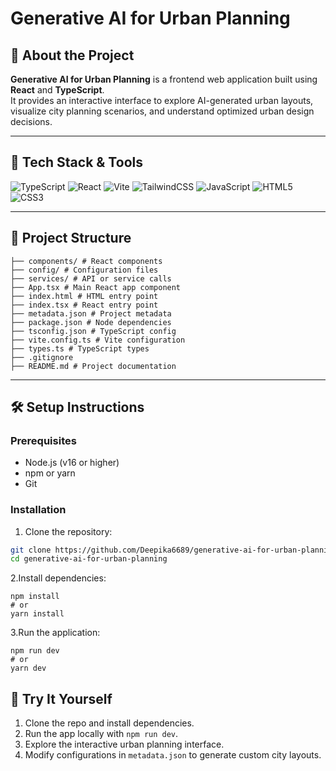# Generative AI for Urban Planning

## 🌟 About the Project

**Generative AI for Urban Planning** is a frontend web application built using **React** and **TypeScript**.  
It provides an interactive interface to explore AI-generated urban layouts, visualize city planning scenarios, and understand optimized urban design decisions.

---

## 🚀 Tech Stack & Tools

![TypeScript](https://img.shields.io/badge/-TypeScript-3178C6?style=for-the-badge&logo=typescript&logoColor=white)
![React](https://img.shields.io/badge/-React-61DAFB?style=for-the-badge&logo=react&logoColor=white)
![Vite](https://img.shields.io/badge/-Vite-646CFF?style=for-the-badge&logo=vite&logoColor=white)
![TailwindCSS](https://img.shields.io/badge/-TailwindCSS-38B2AC?style=for-the-badge&logo=tailwind-css&logoColor=white)
![JavaScript](https://img.shields.io/badge/-JavaScript-F7DF1E?style=for-the-badge&logo=javascript&logoColor=black)
![HTML5](https://img.shields.io/badge/-HTML5-E34F26?style=for-the-badge&logo=html5&logoColor=white)
![CSS3](https://img.shields.io/badge/-CSS3-1572B6?style=for-the-badge&logo=css3&logoColor=white)

---

## 📁 Project Structure
```
├── components/ # React components
├── config/ # Configuration files
├── services/ # API or service calls
├── App.tsx # Main React app component
├── index.html # HTML entry point
├── index.tsx # React entry point
├── metadata.json # Project metadata
├── package.json # Node dependencies
├── tsconfig.json # TypeScript config
├── vite.config.ts # Vite configuration
├── types.ts # TypeScript types
├── .gitignore
├── README.md # Project documentation
```

---

## 🛠️ Setup Instructions

### Prerequisites

- Node.js (v16 or higher)
- npm or yarn
- Git

### Installation

1. Clone the repository:

```bash
git clone https://github.com/Deepika6689/generative-ai-for-urban-planning.git
cd generative-ai-for-urban-planning
```
2.Install dependencies:
```
npm install
# or
yarn install
```
3.Run the application:
```
npm run dev
# or
yarn dev
```
## 🎯 Try It Yourself

1. Clone the repo and install dependencies.
2. Run the app locally with `npm run dev`.
3. Explore the interactive urban planning interface.
4. Modify configurations in `metadata.json` to generate custom city layouts.


